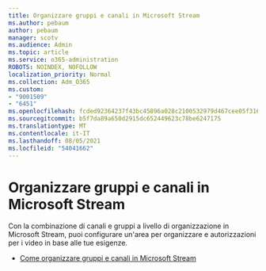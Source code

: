 ```yaml
---
title: Organizzare gruppi e canali in Microsoft Stream
ms.author: pebaum
author: pebaum
manager: scotv
ms.audience: Admin
ms.topic: article
ms.service: o365-administration
ROBOTS: NOINDEX, NOFOLLOW
localization_priority: Normal
ms.collection: Adm_O365
ms.custom:
- "9001509"
- "6451"
ms.openlocfilehash: fcded92364237f43bc45896a028c2100532979d467cee05f3166118a02894831
ms.sourcegitcommit: b5f7da89a650d2915dc652449623c78be6247175
ms.translationtype: MT
ms.contentlocale: it-IT
ms.lasthandoff: 08/05/2021
ms.locfileid: "54041662"
---
```

# <a name="organize-groups-and-channels-in-microsoft-stream"></a>Organizzare gruppi e canali in Microsoft Stream

Con la combinazione di canali e gruppi a livello di organizzazione in Microsoft Stream, puoi configurare un'area per organizzare e autorizzazioni per i video in base alle tue esigenze.  

- [Come organizzare gruppi e canali in Microsoft Stream](https://docs.microsoft.com/stream/groups-channels-organization)
